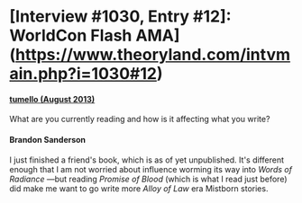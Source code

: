 # [Interview #1030, Entry #12]: WorldCon Flash AMA](https://www.theoryland.com/intvmain.php?i=1030#12)

#### [tumello (August 2013)](http://www.reddit.com/r/Fantasy/comments/1lhf1e/worldcon_flash_ama_brandon_sanderson/cbzdm4p)

What are you currently reading and how is it affecting what you write?

#### Brandon Sanderson

I just finished a friend's book, which is as of yet unpublished. It's different enough that I am not worried about influence worming its way into
*Words of Radiance*
—but reading
*Promise of Blood*
(which is what I read just before) did make me want to go write more
*Alloy of Law*
era Mistborn stories.

